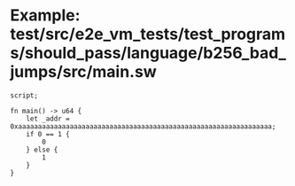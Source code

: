 # Example: test/src/e2e_vm_tests/test_programs/should_pass/language/b256_bad_jumps/src/main.sw

```sway
script;

fn main() -> u64 {
    let _addr = 0xaaaaaaaaaaaaaaaaaaaaaaaaaaaaaaaaaaaaaaaaaaaaaaaaaaaaaaaaaaaaaaaa;
    if 0 == 1 {
        0
    } else {
        1
    }
}

```

